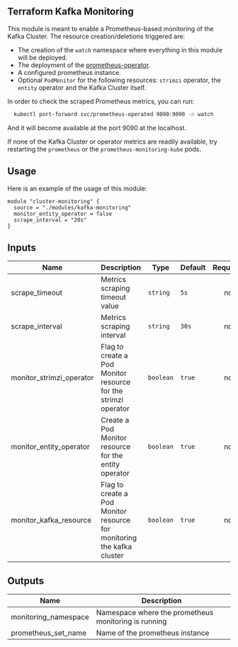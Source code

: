 ## Terraform Kafka Monitoring

This module is meant to enable a Prometheus-based monitoring of the Kafka Cluster.
The resource creation/deletions triggered are:

- The creation of the `watch` namespace where everything in this module will be deployed.
- The deployment of the [prometheus-operator](https://github.com/prometheus-operator/prometheus-operator).
- A configured prometheus instance.
- Optional `PodMonitor` for the following resources: `strimzi` operator, the `entity` operator and the Kafka Cluster itself.

In order to check the scraped Prometheus metrics, you can run:

```bash
  kubectl port-forward svc/prometheus-operated 9090:9090 -n watch
```
 And it will become available at the port 9090 at the localhost.

 If none of the Kafka Cluster or operator metrics are readily available, try restarting the `prometheus` or the `prometheus-monitoring-kube` pods.

## Usage

Here is an example of the usage of this module:

```hcl
module "cluster-monitoring" {
  source = "./modules/kafka-monitoring"
  monitor_entity_operator = false
  scrape_interval = "20s"
}
```

## Inputs

| Name | Description | Type | Default | Required |
|------|-------------|------|---------|:--------:|
| scrape\_timeout | Metrics scraping timeout value | `string` | `5s` | no |
| scrape\_interval | Metrics scraping interval | `string` | `30s` | no |
| monitor\_strimzi\_operator | Flag to create a Pod Monitor resource for the strimzi operator | `boolean` | `true` | no |
| monitor\_entity\_operator | Create a Pod Monitor resource for the entity operator | `boolean` | `true` | no |
| monitor\_kafka\_resource | Flag to create a Pod Monitor resource for monitoring the kafka cluster | `boolean` | `true` | no |

## Outputs

| Name | Description |
|------|-------------|
| monitoring\_namespace | Namespace where the prometheus monitoring is running | 
| prometheus\_set\_name | Name of the prometheus instance |
